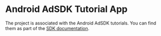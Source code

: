# Android AdSDK Tutorial App

The project is associated with the Android AdSDK tutorials. You can find them as part of the [SDK documentation](https://vm-mobile-sdk.github.io/nextgen-adsdk-android-release/).

